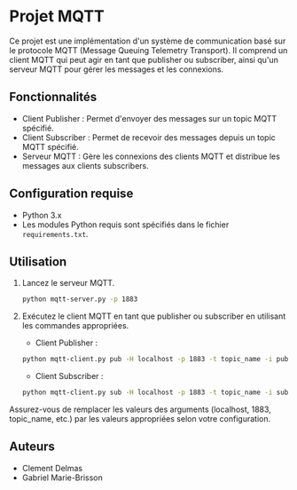# Projet MQTT

Ce projet est une implémentation d'un système de communication basé sur le protocole MQTT (Message Queuing Telemetry Transport). Il comprend un client MQTT qui peut agir en tant que publisher ou subscriber, ainsi qu'un serveur MQTT pour gérer les messages et les connexions.

## Fonctionnalités

- Client Publisher : Permet d'envoyer des messages sur un topic MQTT spécifié.
- Client Subscriber : Permet de recevoir des messages depuis un topic MQTT spécifié.
- Serveur MQTT : Gère les connexions des clients MQTT et distribue les messages aux clients subscribers.

## Configuration requise

- Python 3.x
- Les modules Python requis sont spécifiés dans le fichier `requirements.txt`.

## Utilisation

1. Lancez le serveur MQTT.
   ```bash
   python mqtt-server.py -p 1883
   ```
2. Exécutez le client MQTT en tant que publisher ou subscriber en utilisant les commandes appropriées.

    - Client Publisher :

    ```bash
    python mqtt-client.py pub -H localhost -p 1883 -t topic_name -i publisher_id
    ```
    - Client Subscriber :
    ```bash
    python mqtt-client.py sub -H localhost -p 1883 -t topic_name -i subscriber_id
    ```
Assurez-vous de remplacer les valeurs des arguments (localhost, 1883, topic_name, etc.) par les valeurs appropriées selon votre configuration.

## Auteurs

- Clement Delmas
- Gabriel Marie-Brisson